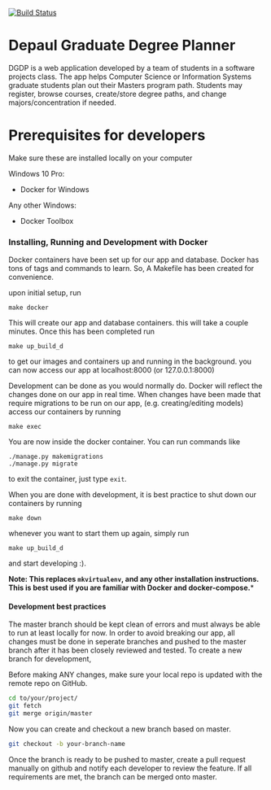 [![Build Status](https://travis-ci.org/freddy-mrqz/degree_planner.svg?branch=master)](https://travis-ci.org/freddy-mrqz/degree_planner)

# Depaul Graduate Degree Planner

DGDP is a web application developed by a team of students in a software projects class. The app helps Computer Science or Information Systems graduate students plan out their Masters program path. Students may register, browse courses, create/store degree paths, and change majors/concentration if needed.

# Prerequisites for developers

Make sure these are installed locally on your computer 

Windows 10 Pro:
* Docker for Windows 

Any other Windows:
* Docker Toolbox

### Installing, Running and Development with Docker

Docker containers have been set up for our app and database. Docker has tons of tags and commands to learn. So, A Makefile has been created for convenience.

upon initial setup, run

```
make docker 
```
This will create our app and database containers. this will take a couple minutes. Once this has been completed run

```
make up_build_d
```
to get our images and containers up and running in the background. you can now access our app at localhost:8000 (or 127.0.0.1:8000)

Development can be done as you would normally do. Docker will reflect the changes done on our app in real time. When changes have been made that require migrations to be run on our app, (e.g. creating/editing models) access our containers by running

```
make exec
```
You are now inside the docker container. You can run commands like 
```
./manage.py makemigrations
./manage.py migrate
```
to exit the container, just type ```exit```. 

When you are done with development, it is best practice to shut down our containers by running
```
make down
```

whenever you want to start them up again, simply run 
```
make up_build_d
```
and start developing :).

**Note: This replaces `mkvirtualenv`, and any other installation instructions. This is best used if you are familiar with Docker and docker-compose.***



#### Development best practices 

The master branch should be kept clean of errors and must always be able to run at least locally for now. In order to avoid breaking our app, all changes must be done in seperate branches and pushed to the master branch after it has been closely reviewed and tested. To create a new branch for development,

Before making ANY changes, make sure your local repo is updated with the remote repo on GitHub.
```bash
cd to/your/project/
git fetch
git merge origin/master
```
Now you can create and checkout a new branch based on master.
```bash
git checkout -b your-branch-name
```
Once the branch is ready to be pushed to master, create a pull request manually on github and notify each developer to review the feature. If all requirements are met, the branch can be merged onto master.
